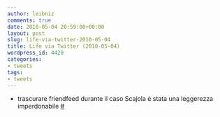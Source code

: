 ```yaml
---
author: leibniz
comments: true
date: 2010-05-04 20:59:00+00:00
layout: post
slug: life-via-twitter-2010-05-04
title: Life via Twitter (2010-05-04)
wordpress_id: 4420
categories:
- tweets
tags:
- tweets
---
```



	
  * trascurare friendfeed durante il caso Scajola è stata una leggerezza imperdonabile [#](http://twitter.com/leibniz/statuses/13368616042)


